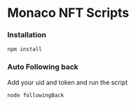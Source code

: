 # Monaco NFT Scripts
### Installation
~~~
npm install
~~~

### Auto Following back
Add your uid and token and run the script
~~~
node followingBack
~~~
